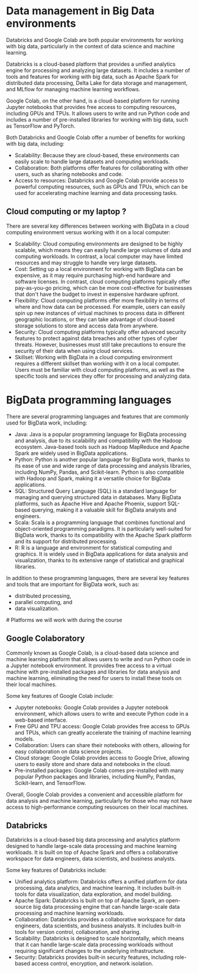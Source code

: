 # Data management in Big Data environments

Databricks and Google Colab are both popular environments for working with big data, particularly in the context of data science and machine learning.

Databricks is a cloud-based platform that provides a unified analytics engine for processing and analyzing large datasets. It includes a number of tools and features for working with big data, such as Apache Spark for distributed data processing, Delta Lake for data storage and management, and MLflow for managing machine learning workflows.

Google Colab, on the other hand, is a cloud-based platform for running Jupyter notebooks that provides free access to computing resources, including GPUs and TPUs. It allows users to write and run Python code and includes a number of pre-installed libraries for working with big data, such as TensorFlow and PyTorch.

Both Databricks and Google Colab offer a number of benefits for working with big data, including:

- Scalability: Because they are cloud-based, these environments can easily scale to handle large datasets and computing workloads.
- Collaboration: Both platforms offer features for collaborating with other users, such as sharing notebooks and code.
- Access to resources: Databricks and Google Colab provide access to powerful computing resources, such as GPUs and TPUs, which can be used for accelerating machine learning and data processing tasks.

## Cloud computing or my laptop ?

There are several key differences between working with BigData in a cloud computing environment versus working with it on a local computer:

- Scalability: Cloud computing environments are designed to be highly scalable, which means they can easily handle large volumes of data and computing workloads. In contrast, a local computer may have limited resources and may struggle to handle very large datasets.
- Cost: Setting up a local environment for working with BigData can be expensive, as it may require purchasing high-end hardware and software licenses. In contrast, cloud computing platforms typically offer pay-as-you-go pricing, which can be more cost-effective for businesses that don't have the budget to invest in expensive hardware upfront.
- Flexibility: Cloud computing platforms offer more flexibility in terms of where and how data can be processed. For example, users can easily spin up new instances of virtual machines to process data in different geographic locations, or they can take advantage of cloud-based storage solutions to store and access data from anywhere.
- Security: Cloud computing platforms typically offer advanced security features to protect against data breaches and other types of cyber threats. However, businesses must still take precautions to ensure the security of their data when using cloud services.
- Skillset: Working with BigData in a cloud computing environment requires a different skillset than working with it on a local computer. Users must be familiar with cloud computing platforms, as well as the specific tools and services they offer for processing and analyzing data.

# BigData programming languages

There are several programming languages and features that are commonly used for BigData work, including:

- Java: Java is a popular programming language for BigData processing and analysis, due to its scalability and compatibility with the Hadoop ecosystem. Java-based tools such as Hadoop MapReduce and Apache Spark are widely used in BigData applications.
- Python: Python is another popular language for BigData work, thanks to its ease of use and wide range of data processing and analysis libraries, including NumPy, Pandas, and Scikit-learn. Python is also compatible with Hadoop and Spark, making it a versatile choice for BigData applications.
- SQL: Structured Query Language (SQL) is a standard language for managing and querying structured data in databases. Many BigData platforms, such as Apache Hive and Apache Phoenix, support SQL-based querying, making it a valuable skill for BigData analysts and engineers.
- Scala: Scala is a programming language that combines functional and object-oriented programming paradigms. It is particularly well-suited for BigData work, thanks to its compatibility with the Apache Spark platform and its support for distributed processing.
- R: R is a language and environment for statistical computing and graphics. It is widely used in BigData applications for data analysis and visualization, thanks to its extensive range of statistical and graphical libraries.

In addition to these programming languages, there are several key features and tools that are important for BigData work, such as:

- distributed processing, 
- parallel computing, and 
- data visualization.


# Platforms we will work with during the course

## Google Colaboratory

Commonly known as Google Colab, is a cloud-based data science and machine learning platform that allows users to write and run Python code in a Jupyter notebook environment. It provides free access to a virtual machine with pre-installed packages and libraries for data analysis and machine learning, eliminating the need for users to install these tools on their local machines.

Some key features of Google Colab include:

- Jupyter notebooks: Google Colab provides a Jupyter notebook environment, which allows users to write and execute Python code in a web-based interface.
- Free GPU and TPU access: Google Colab provides free access to GPUs and TPUs, which can greatly accelerate the training of machine learning models.
- Collaboration: Users can share their notebooks with others, allowing for easy collaboration on data science projects.
- Cloud storage: Google Colab provides access to Google Drive, allowing users to easily store and share data and notebooks in the cloud.
- Pre-installed packages: Google Colab comes pre-installed with many popular Python packages and libraries, including NumPy, Pandas, Scikit-learn, and TensorFlow.

Overall, Google Colab provides a convenient and accessible platform for data analysis and machine learning, particularly for those who may not have access to high-performance computing resources on their local machines.

## Databricks 

Databricks is a cloud-based big data processing and analytics platform designed to handle large-scale data processing and machine learning workloads. It is built on top of Apache Spark and offers a collaborative workspace for data engineers, data scientists, and business analysts.

Some key features of Databricks include:

- Unified analytics platform: Databricks offers a unified platform for data processing, data analytics, and machine learning. It includes built-in tools for data visualization, data exploration, and model building.
- Apache Spark: Databricks is built on top of Apache Spark, an open-source big data processing engine that can handle large-scale data processing and machine learning workloads.
- Collaboration: Databricks provides a collaborative workspace for data engineers, data scientists, and business analysts. It includes built-in tools for version control, collaboration, and sharing.
- Scalability: Databricks is designed to scale horizontally, which means that it can handle large-scale data processing workloads without requiring significant changes to the underlying infrastructure.
- Security: Databricks provides built-in security features, including role-based access control, encryption, and network isolation.

